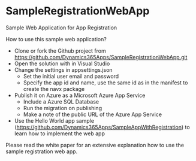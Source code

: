 # SampleRegistrationWebApp
Sample Web Application for App Registration

How to use this sample web application?

-	Clone or fork the Github project from https://github.com/Dynamics365Apps/SampleRegistrationWebApp.git
-	Open the solution with in Visual Studio
-	Change the settings in appsettings.json
    - Set the initial user email and password
    - Specify the app id and name, use the same id as in the manifest to create the navx package
-	Publish it on Azure as a Microsoft Azure App Service
    - Include a Azure SQL Database
    - Run the migration on publishing
    - Make a note of the public URL of the Azure App Service    
-	Use the Hello World app sample (https://github.com/Dynamics365Apps/SampleAppWithRegistration) to learn how to implement the web app

Please read the white paper for an extensive explanation how to use the sample registration web app.